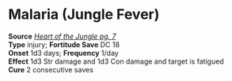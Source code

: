 # Malaria (Jungle Fever)

**Source** [_Heart of the Jungle pg. 7_](http://paizo.com/store/downloads/pathfinder/pathfinderChronicles/pathfinderRPG/v5748btpy8evh)  
**Type** injury; **Fortitude Save** DC 18  
**Onset** 1d3 days; **Frequency** 1/day  
**Effect** 1d3 Str damage and 1d3 Con damage and target is fatigued  
**Cure** 2 consecutive saves